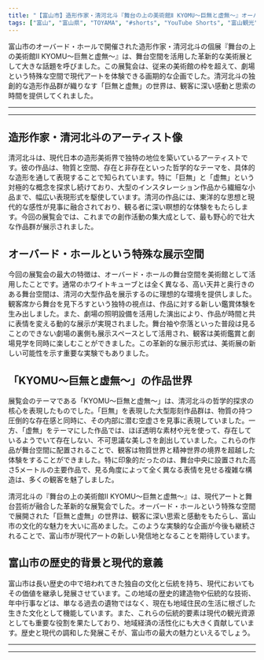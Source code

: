 ```yaml
---
title: "【富山市】造形作家・清河北斗『舞台の上の美術館Ⅱ KYOMU〜巨無と虚無〜』オーバード・ホール"
tags: ["富山", "富山県", "TOYAMA", "#shorts", "YouTube Shorts", "富山観光", "富山旅行", "北陸観光", "富山市", "富山市観光", "富山駅", "富山県の観光スポット", "富山県でおすすめの場所", "富山県の見どころ"]
---
```


富山市のオーバード・ホールで開催された造形作家・清河北斗の個展『舞台の上の美術館Ⅱ KYOMU〜巨無と虚無〜』は、舞台空間を活用した革新的な美術展として大きな話題を呼びました。この展覧会は、従来の美術館の枠を超えて、劇場という特殊な空間で現代アートを体験できる画期的な企画でした。清河北斗の独創的な造形作品群が織りなす「巨無と虚無」の世界は、観客に深い感動と思索の時間を提供してくれました。

---

<!-- 🎥 YouTube動画埋め込み -->
<!-- No YouTube URL provided -->

---

## 造形作家・清河北斗のアーティスト像

清河北斗は、現代日本の造形美術界で独特の地位を築いているアーティストです。彼の作品は、物質と空間、存在と非存在といった哲学的なテーマを、具体的な造形を通して表現することで知られています。特に「巨無」と「虚無」という対極的な概念を探求し続けており、大型のインスタレーション作品から繊細な小品まで、幅広い表現形式を駆使しています。清河の作品には、東洋的な思想と現代的な感性が見事に融合されており、観る者に深い瞑想的な体験をもたらします。今回の展覧会では、これまでの創作活動の集大成として、最も野心的で壮大な作品群が展示されました。

## オーバード・ホールという特殊な展示空間

今回の展覧会の最大の特徴は、オーバード・ホールの舞台空間を美術館として活用したことです。通常のホワイトキューブとは全く異なる、高い天井と奥行きのある舞台空間は、清河の大型作品を展示するのに理想的な環境を提供しました。観客席から舞台を見下ろすという独特の視点は、作品に対する新しい鑑賞体験を生み出しました。また、劇場の照明設備を活用した演出により、作品が時間と共に表情を変える動的な展示が実現されました。舞台袖や奈落といった普段は見ることのできない劇場の裏側も展示スペースとして活用され、観客は美術鑑賞と劇場見学を同時に楽しむことができました。この革新的な展示形式は、美術展の新しい可能性を示す重要な実験でもありました。

## 「KYOMU〜巨無と虚無〜」の作品世界

展覧会のテーマである「KYOMU〜巨無と虚無〜」は、清河北斗の哲学的探求の核心を表現したものでした。「巨無」を表現した大型彫刻作品群は、物質の持つ圧倒的な存在感と同時に、その内部に潜む空虚さを見事に表現していました。一方、「虚無」をテーマにした作品では、ほぼ透明な素材や光を使って、存在しているようでいて存在しない、不可思議な美しさを創出していました。これらの作品が舞台空間に配置されることで、観客は物質世界と精神世界の境界を超越した体験をすることができました。特に印象的だったのは、舞台中央に設置された高さ5メートルの主要作品で、見る角度によって全く異なる表情を見せる複雑な構造は、多くの観客を魅了しました。

清河北斗の『舞台の上の美術館Ⅱ KYOMU〜巨無と虚無〜』は、現代アートと舞台芸術が融合した革新的な展覧会でした。オーバード・ホールという特殊な空間で展開された「巨無と虚無」の世界は、観客に深い思索と感動をもたらし、富山市の文化的な魅力を大いに高めました。このような実験的な企画が今後も継続されることで、富山市が現代アートの新しい発信地となることを期待しています。

## 富山市の歴史的背景と現代的意義

富山市は長い歴史の中で培われてきた独自の文化と伝統を持ち、現代においてもその価値を継承し発展させています。この地域の歴史的建造物や伝統的な技術、年中行事などは、単なる過去の遺物ではなく、現在も地域住民の生活に根ざした生きた文化として機能しています。また、これらの伝統的要素は現代の観光資源としても重要な役割を果たしており、地域経済の活性化にも大きく貢献しています。歴史と現代の調和した発展こそが、富山市の最大の魅力といえるでしょう。

---

<!-- 🗺 Googleマップ（自動表示: page.tsxで地域名から自動生成） -->

<!-- 📍 宿泊リンク（自動表示: page.tsxで地域別リンクを自動生成）
     - タイトルから地域名を抽出
     - JTB / 楽天トラベル / じゃらん / 一休.com 対応
     - 環境変数でプロバイダー切替可能
-->

<!-- 📚 関連記事（自動表示: page.tsxで同カテゴリから2件自動選択） -->

<!-- 🏷️ タグ（自動表示: page.tsxで記事最下部に自動配置） -->

---

<!--
【記事文字数ルール】
- 基本文字数: 最低1000文字以上
- 推奨文字数: 1000〜1500文字（スマホ読みやすさ最優先）
- 上限なし: 情報量的に必要な場合は1500文字や2000文字を超えても良い
- 判断基準: 読者にとって価値ある情報を過不足なく提供できる文字数

【記事構成の最終形】
1. タイトル・動画・本文
2. まとめ
3. Googleマップ（見出しなし、マップのみ自動表示）
4. **宿泊リンク（地域別自動生成）** ← 2025年10月7日追加
5. 関連記事（H3、同カテゴリから2件自動選択）
6. タグ（記事最下部に自動表示）
7. ナビゲーションボタン

【宿泊リンクシステム仕様】
- タイトルから地域名を自動抽出（【〇〇市】形式優先）
- 北陸地方地域辞書: 富山/石川/福井の主要都市対応
- 対応プロバイダー: JTB（既定）/ 楽天トラベル / じゃらん / 一休.com
- 環境変数で切替: NEXT_PUBLIC_DEFAULT_TRAVEL_PROVIDER
- URLテンプレート: 地域名自動エンコード + アフィリエイトID挿入
- 配置位置: Googleマップ直後、関連記事より前

【自動生成セクション】
※以下はpage.tsxで自動生成されるため、記事本文には含めない
- Googleマップ: タイトル【】内の地域名から生成
- 宿泊リンク: 地域名抽出 → Deeplink生成 → スタイル適用
- 関連記事: 同カテゴリから2件を自動選択・リンク化
- タグ: 記事データから最下部に自動配置

【削除済みセクション】
※アクセス方法・周辺情報・公式リンクセクションは不要（2025年10月5日削除）

【AdSense・アフィリエイト】
- Google AdSense: 全ページ自動読み込み（layout.tsx）
- アフィリエイトスクリプト: AffilScript（layout.tsx）
- data-affil属性での動的リンク変換機能あり（現在は宿泊リンクで代替）

【最終更新】2025年10月7日 - 地域別宿泊リンク自動生成システム実装
-->
